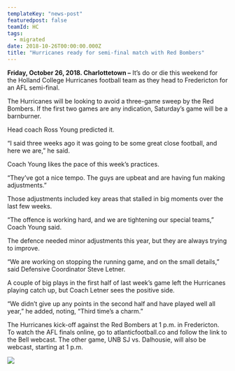 ```yaml
---
templateKey: "news-post"
featuredpost: false
teamId: HC
tags:
  - migrated
date: 2018-10-26T00:00:00.000Z
title: "Hurricanes ready for semi-final match with Red Bombers"
---
```


**Friday, October 26, 2018. Charlottetown –** It’s do or die this weekend for the Holland College Hurricanes football team as they head to Fredericton for an AFL semi-final.

The Hurricanes will be looking to avoid a three-game sweep by the Red Bombers. If the first two games are any indication, Saturday’s game will be a barnburner.

Head coach Ross Young predicted it.

“I said three weeks ago it was going to be some great close football, and here we are,” he said.

Coach Young likes the pace of this week’s practices.

“They’ve got a nice tempo. The guys are upbeat and are having fun making adjustments.”

Those adjustments included key areas that stalled in big moments over the last few weeks.

“The offence is working hard, and we are tightening our special teams,” Coach Young said.

The defence needed minor adjustments this year, but they are always trying to improve.

“We are working on stopping the running game, and on the small details,” said Defensive Coordinator Steve Letner.

A couple of big plays in the first half of last week’s game left the Hurricanes playing catch up, but Coach Letner sees the positive side.

“We didn’t give up any points in the second half and have played well all year,” he added, noting, “Third time’s a charm.”

The Hurricanes kick-off against the Red Bombers at 1 p.m. in Fredericton. To watch the AFL finals online, go to atlanticfootball.co and follow the link to the Bell webcast. The other game, UNB SJ vs. Dalhousie, will also be webcast, starting at 1 p.m.


![](/img/posts/2018-10-26.jpg)
